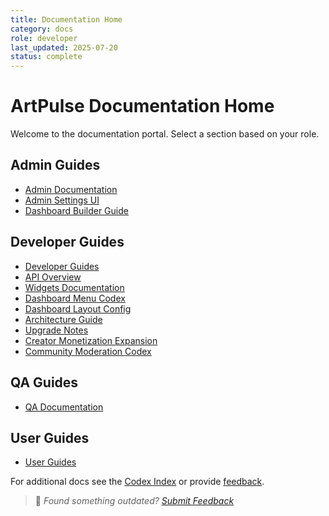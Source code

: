 ```yaml
---
title: Documentation Home
category: docs
role: developer
last_updated: 2025-07-20
status: complete
---
```


# ArtPulse Documentation Home

Welcome to the documentation portal. Select a section based on your role.

## Admin Guides
- [Admin Documentation](admin/README.md)
- [Admin Settings UI](admin/admin-settings-ui.md)
- [Dashboard Builder Guide](widgets/widget-matrix-reference.md)

## Developer Guides
- [Developer Guides](developer/README.md)
- [API Overview](api/README.md)
- [Widgets Documentation](widgets/README.md)
- [Dashboard Menu Codex](dashboard-menu-codex.md)
- [Dashboard Layout Config](dashboard-layout-config.md)
- [Architecture Guide](architecture/dev-structure.md)
- [Upgrade Notes](upgrade-notes.md)
- [Creator Monetization Expansion](guides/developer/creator-monetization-expansion.md)
- [Community Moderation Codex](guides/developer/community-moderation-codex.md)

## QA Guides
- [QA Documentation](qa/README.md)

## User Guides
- [User Guides](user/README.md)

For additional docs see the [Codex Index](codex_index.md) or provide [feedback](feedback.md).

> 💬 *Found something outdated? [Submit Feedback](feedback.md)*
